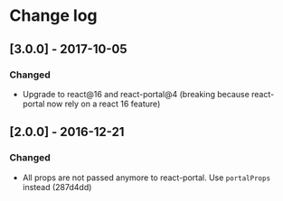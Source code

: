 # Change log

## [3.0.0] - 2017-10-05
### Changed

- Upgrade to react@16 and react-portal@4 (breaking because react-portal now rely on a react 16 feature)

## [2.0.0] - 2016-12-21
### Changed

- All props are not passed anymore to react-portal. Use `portalProps` instead (287d4dd)
